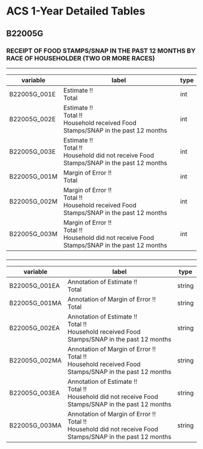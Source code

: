 # ACS 1-Year Detailed Tables

## B22005G

### RECEIPT OF FOOD STAMPS/SNAP IN THE PAST 12 MONTHS BY RACE OF HOUSEHOLDER (TWO OR MORE RACES)

___

| variable | label | type |
| ----- | ----- | ----- |
| B22005G_001E | Estimate !!<br>Total | int |
| B22005G_002E | Estimate !!<br>Total !!<br>Household received Food Stamps/SNAP in the past 12 months | int |
| B22005G_003E | Estimate !!<br>Total !!<br>Household did not receive Food Stamps/SNAP in the past 12 months | int |
| B22005G_001M | Margin of Error !!<br>Total | int |
| B22005G_002M | Margin of Error !!<br>Total !!<br>Household received Food Stamps/SNAP in the past 12 months | int |
| B22005G_003M | Margin of Error !!<br>Total !!<br>Household did not receive Food Stamps/SNAP in the past 12 months | int |
### 

___

| variable | label | type |
| ----- | ----- | ----- |
| B22005G_001EA | Annotation of Estimate !!<br>Total | string |
| B22005G_001MA | Annotation of Margin of Error !!<br>Total | string |
| B22005G_002EA | Annotation of Estimate !!<br>Total !!<br>Household received Food Stamps/SNAP in the past 12 months | string |
| B22005G_002MA | Annotation of Margin of Error !!<br>Total !!<br>Household received Food Stamps/SNAP in the past 12 months | string |
| B22005G_003EA | Annotation of Estimate !!<br>Total !!<br>Household did not receive Food Stamps/SNAP in the past 12 months | string |
| B22005G_003MA | Annotation of Margin of Error !!<br>Total !!<br>Household did not receive Food Stamps/SNAP in the past 12 months | string |

